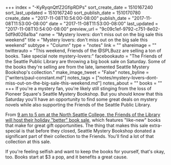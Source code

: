 +++
index = "-KyRyqnQtfZ2GfipRDPs"
sort_create_date = 1510167240
sort_last_updated = 1510167240
sort_publish_date = 1510170780
create_date = "2017-11-08T10:54:00-08:00"
publish_date = "2017-11-08T11:53:00-08:00"
date = "2017-11-08T11:53:00-08:00"
last_updated = "2017-11-08T10:54:00-08:00"
preview_url = "9c09c1ef-9792-c751-8e02-5df9d026a1ba"
name = "Mystery lovers: don't miss out on the big sale this weekend"
title = "Mystery lovers: don't miss out on the big sale this weekend"
subtype = "Column"
type = "notes"
link = ""
shareimage = ""
twitterauto = "This weekend, Friends of the @SPLBuzz are selling a ton of books. Take special note mystery-lovers:"
facebookauto = "The Friends of the Seattle Public Library are throwing a big book sale on Saturday. Some of the books they're selling are from the late, lamented Seattle Mystery Bookshop's collection."
make_image_tweet = "False"
notes_byline = ["writers/paul-constant.md"]
notes_tags = ["notes/mystery-lovers-dont-miss-out-on-the-big-sale-this-weekend.md"]
notes_about = ""
books = ""
+++
If you're a mystery fan, you're likely still stinging from the loss of Pioneer Square's Seattle Mystery Bookshop. But you should know that this Saturday you'll have an opportunity to find some great deals on mystery novels while also supporting the Friends of the Seattle Public Library.

From [9 am to 5 pm at the North Seattle College, the Friends of the Library will host their holiday "better" book sale](http://www.friendsofspl.org/book-sales/), which features "like-new" books that make for great gift opportunities. The thing that makes this sale extra-special is that before they closed, Seattle Mystery Bookshop donated a significant part of their collection to the Friends. You'll find a lot of that collection at this sale.

If you're feeling selfish and want to keep the books for yourself, that's okay, too. Books start at $3 a pop, and it benefits a great cause.